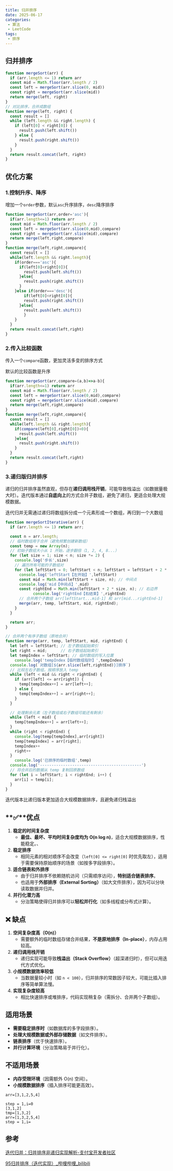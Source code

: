 ```yaml
---
title: 归并排序
date: 2025-06-17
categories:
 - 算法
 - LeetCode
tags:
 - 排序
---
```


## 归并排序

```javascript
function mergeSort(arr) {
  if (arr.length <= 1) return arr
  const mid = Math.floor(arr.length / 2)
  const left = mergeSort(arr.slice(0, mid))
  const right = mergeSort(arr.slice(mid))
  return merge(left, right)
}
// 对比排序，合并成数组
function merge(left, right) {
  const result = []
  while (left.length && right.length) {
    if (left[0] < right[0]) {
      result.push(left.shift())
    } else {
      result.push(right.shift())
    }
  }
  return result.concat(left, right)
}
```

## 优化方案

### 1.控制升序、降序

增加一个`order`参数，默认`asc`升序排序，`desc`降序排序

```javascript
function mergeSort(arr,order='asc'){
  if(arr.length<=1) return arr
  const mid = Math.floor(arr.length / 2)
  const left = mergeSort(arr.slice(0,mid),compare)
  const right = mergeSort(arr.slice(mid),compare)
  return merge(left,right,compare)
}
function merge(left,right,compare){
  const result = []
  while(left.length && right.length){
    if(order==='asc'){
      if(left[0]<right[0]){
      	result.push(left.shift())
      }else{
        result.push(right.shift())
      }
    }else if(order==='desc'){
    	if(left[0]<right[0]){
        result.push(right.shift())
      }else{
        result.push(left.shift())
    	} 
    }
  }
  return result.concat(left,right)
}
```

### 2.传入比较函数

传入一个`compare`函数，更加灵活多变的排序方式

默认的比较函数是升序

```javascript
function mergeSort(arr,compare=(a,b)=>a-b){
  if(arr.length<=1) return arr
  const mid = Math.floor(arr.length / 2)
  const left = mergeSort(arr.slice(0,mid),compare)
  const right = mergeSort(arr.slice(mid),compare)
  return merge(left,right,compare)
}
function merge(left,right,compare){
  const result = []
  while(left.length && right.length){
    if(compare(left[0],right[0])<0){
      result.push(left.shift())
    }else{
      result.push(right.shift())
    }
  }
  return result.concat(left,right)
}
```

### 3.递归版归并排序

递归的归并排序虽然直观，但存在**递归调用栈开销**，可能导致栈溢出（如数据量极大时）。迭代版本通过**自底向上**的方式合并子数组，避免了递归，更适合处理大规模数据。

迭代归并无需通过递归将数组拆分成一个元素形成一个数组，再归到一个大数组

```javascript
function mergeSortIterative(arr) {
  if (arr.length <= 1) return arr;

  const n = arr.length;
  // 临时数组用于合并（避免频繁创建新数组）
  const temp = new Array(n);
  // 初始子数组大小从 1 开始，逐步翻倍（1, 2, 4, 8...）
  for (let size = 1; size < n; size *= 2) {
    console.log('步长',size)
    // 遍历所有可能的子数组对
    for (let leftStart = 0; leftStart < n; leftStart = leftStart + 2 * size) {
      console.log('leftStart【左开始】',leftStart)
      const mid = Math.min(leftStart + size, n); // 中间点
      console.log('mid【中间点】',mid)
      const rightEnd = Math.min(leftStart + 2 * size, n); // 右边界
			console.log('rightEnd【右结束】',rightEnd)
      // 合并两个子数组 arr[leftStart...mid-1] 和 arr[mid...rightEnd-1]
      merge(arr, temp, leftStart, mid, rightEnd);
    }
  }

  return arr;
}

// 合并两个有序子数组（原地合并）
function merge(arr, temp, leftStart, mid, rightEnd) {
  let left = leftStart; // 左子数组起始索引
  let right = mid;      // 右子数组起始索引
  let tempIndex = leftStart; // 临时数组的写入位置
	console.log('tempIndex【临时数组指针】',tempIndex)
  console.log(`对数组[${arr.slice(left,rightEnd)}]排序`)
  // 比较左右子数组，按顺序放入 temp
  while (left < mid && right < rightEnd) {
    if (arr[left] <= arr[right]) {
      temp[tempIndex++] = arr[left++];
    } else {
      temp[tempIndex++] = arr[right++];
    }
  }

  // 处理剩余元素（左子数组或右子数组可能还有剩余）
  while (left < mid) {
    temp[tempIndex++] = arr[left++];
  }
  while (right < rightEnd) {
    console.log(temp[tempIndex],arr[right])
    temp[tempIndex] = arr[right];
    tempIndex++
    right++
  }
	console.log('已排序的临时数组',temp)
  console.log('--------------------------------------------')
  // 将合并后的数据从 temp 复制回原数组
  for (let i = leftStart; i < rightEnd; i++) {
    arr[i] = temp[i];
  }
}
```

迭代版本比递归版本更加适合大规模数据排序，且避免递归栈溢出

## **✅**优点

1. **稳定的时间复杂度**
   - **最佳、最坏、平均时间复杂度均为 O(n log n)**，适合大规模数据排序，性能稳定。、
2. **稳定排序**
   - 相同元素的相对顺序不会改变（`left[0] <= right[0]` 时优先取左），适用于需要保持原始顺序的场景（如按多字段排序）。
3. **适合链表和外排序**
   - 由于归并排序不依赖随机访问（只需顺序访问），**特别适合链表排序**。
   - 也适用于**外部排序（External Sorting）**（如大文件排序），因为可以分块读取数据并归并。
4. **并行化潜力高**
   - 分治策略使得归并排序可以**轻松并行化**（如多线程或分布式计算）。

## **❌ 缺点**

1. **空间复杂度高（O(n)）**
   - 需要额外的临时数组存储合并结果，**不是原地排序（In-place）**，内存占用较高。
2. **递归调用栈开销**
   - 递归实现可能导致**栈溢出（Stack Overflow）**（超深递归时），但可以用迭代方式优化。
3. **小规模数据效率较低**
   - 当数据量较小时（如 `n < 100`），归并排序的常数因子较大，可能比插入排序等简单算法慢。
4. **实现复杂度较高**
   - 相比快速排序或堆排序，代码实现稍复杂（需拆分、合并两个子数组）。

## **适用场景**

- **需要稳定排序时**（如数据库的多字段排序）。
- **处理大规模数据或外部存储数据**（如文件排序）。
- **链表排序**（优于快速排序）。
- **并行计算环境**（分治策略易于并行化）。

## **不适用场景**

- **内存受限环境**（因需额外 O(n) 空间）。
- **小规模数据排序**（插入排序可能更高效）。



```
arr=[3,1,2,5,4]

step = 1,i=0
[3,1,2]
tmp=[1,3,2]
arr=[1,3,2,5,4]
step = 1,i=
```



## 参考

[迭代归并：归并排序非递归实现解析-支付宝开发者社区](https://open.alipay.com/portal/forum/post/155001093)

[95归并排序（迭代实现）_哔哩哔哩_bilibili](https://www.bilibili.com/video/BV1XJ411i71R/?spm_id_from=333.337.search-card.all.click&vd_source=5eda1ee217379b7ba901a8228b16eee9)
